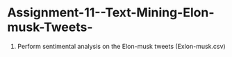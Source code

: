 # Assignment-11--Text-Mining-Elon-musk-Tweets-
1) Perform sentimental analysis on the Elon-musk tweets (Exlon-musk.csv)
